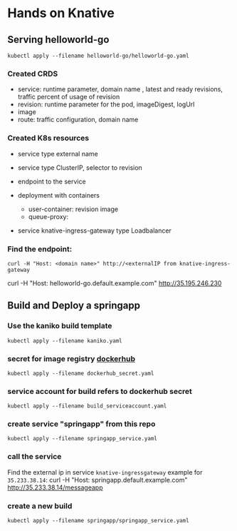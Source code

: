 # Hands on Knative

## Serving helloworld-go

`kubectl apply --filename helloworld-go/helloworld-go.yaml`

### Created CRDS

- service: runtime parameter, domain name , latest and ready revisions, traffic percent of usage of revision
- revision: runtime parameter for the pod, imageDigest, logUrl
- image
- route: traffic configuration, domain name

### Created K8s resources

- service type external name
- service type ClusterIP, selector to revision
- endpoint to the service
- deployment with containers

  - user-container: revision image
  - queue-proxy:

- service knative-ingress-gateway type Loadbalancer

### Find the endpoint:

`curl -H "Host: <domain name>" http://<externalIP from knative-ingress-gateway`

curl -H "Host: helloworld-go.default.example.com" http://35.195.246.230

## Build and Deploy a springapp

### Use the kaniko build template

`kubectl apply --filename kaniko.yaml`

### secret for image registry [dockerhub](https://id.docker.com/login)

`kubectl apply --filename dockerhub_secret.yaml`

### service account for build refers to dockerhub secret

`kubectl apply --filename build_serviceaccount.yaml`

### create service "springapp" from this repo

`kubectl apply --filename springapp_service.yaml`

### call the service

Find the external ip in service `knative-ingressgateway`
example for `35.233.38.14`:
curl -H "Host: springapp.default.example.com" http://35.233.38.14/messageapp

### create a new build

`kubectl apply --filename springapp/springapp_service.yaml`
